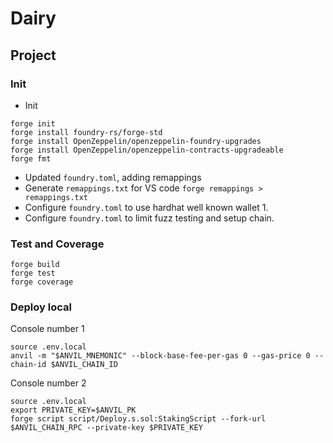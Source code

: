 # Dairy

## Project

### Init

- Init

```shell
forge init
forge install foundry-rs/forge-std
forge install OpenZeppelin/openzeppelin-foundry-upgrades
forge install OpenZeppelin/openzeppelin-contracts-upgradeable
forge fmt
```

- Updated `foundry.toml`, adding remappings
- Generate `remappings.txt` for VS code `forge remappings > remappings.txt`
- Configure `foundry.toml` to use hardhat well known wallet 1.
- Configure `foundry.toml` to limit fuzz testing and setup chain.

### Test and Coverage

```shell
forge build
forge test
forge coverage
```

### Deploy local

Console number 1

```shell
source .env.local
anvil -m "$ANVIL_MNEMONIC" --block-base-fee-per-gas 0 --gas-price 0 --chain-id $ANVIL_CHAIN_ID
```

Console number 2

```shell
source .env.local
export PRIVATE_KEY=$ANVIL_PK
forge script script/Deploy.s.sol:StakingScript --fork-url $ANVIL_CHAIN_RPC --private-key $PRIVATE_KEY
```

